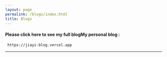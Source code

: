 ```yaml
---
layout: page
permalink: /blogs/index.html
title: Blogs
---
```

#### Please click here to see my full blogMy personal blog : 
     https://jiayi-blog.vercel.app
---

